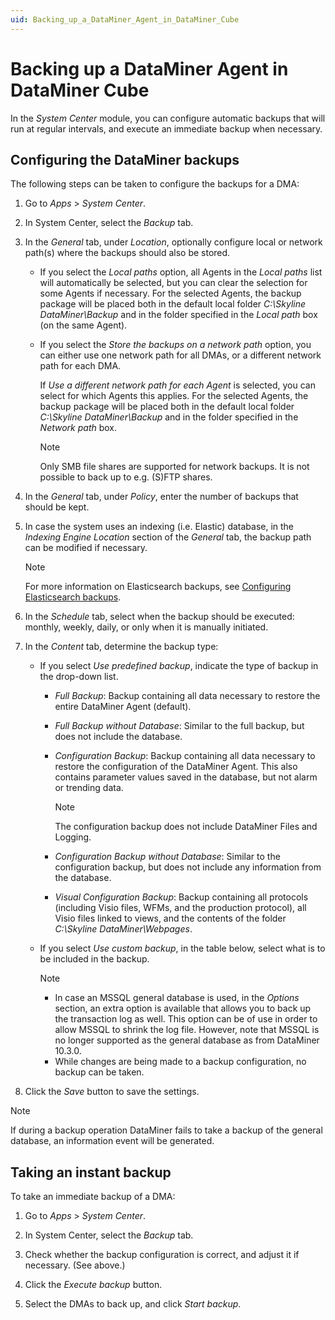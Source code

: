 ```yaml
---
uid: Backing_up_a_DataMiner_Agent_in_DataMiner_Cube
---
```


# Backing up a DataMiner Agent in DataMiner Cube

In the *System Center* module, you can configure automatic backups that will run at regular intervals, and execute an immediate backup when necessary.

## Configuring the DataMiner backups

The following steps can be taken to configure the backups for a DMA:

1. Go to *Apps* > *System Center*.

1. In System Center, select the *Backup* tab.

1. In the *General* tab, under *Location*, optionally configure local or network path(s) where the backups should also be stored.

   - If you select the *Local paths* option, all Agents in the *Local paths* list will automatically be selected, but you can clear the selection for some Agents if necessary. For the selected Agents, the backup package will be placed both in the default local folder *C:\\Skyline DataMiner\\Backup* and in the folder specified in the *Local path* box (on the same Agent).

   - If you select the *Store the backups on a network path* option, you can either use one network path for all DMAs, or a different network path for each DMA.

     If *Use a different network path for each Agent* is selected, you can select for which Agents this applies. For the selected Agents, the backup package will be placed both in the default local folder *C:\\Skyline DataMiner\\Backup* and in the folder specified in the *Network path* box.

     > [!NOTE]
     > Only SMB file shares are supported for network backups. It is not possible to back up to e.g. (S)FTP shares.

1. In the *General* tab, under *Policy*, enter the number of backups that should be kept.

1. In case the system uses an indexing (i.e. Elastic) database, in the *Indexing Engine Location* section of the *General* tab, the backup path can be modified if necessary.

   > [!NOTE]
   > For more information on Elasticsearch backups, see [Configuring Elasticsearch backups](xref:Configuring_Elasticsearch_backups).

1. In the *Schedule* tab, select when the backup should be executed: monthly, weekly, daily, or only when it is manually initiated.

1. In the *Content* tab, determine the backup type:

   - If you select *Use predefined backup*, indicate the type of backup in the drop-down list.

     - *Full Backup*: Backup containing all data necessary to restore the entire DataMiner Agent (default).

     - *Full Backup without Database*: Similar to the full backup, but does not include the database.

     - *Configuration Backup*: Backup containing all data necessary to restore the configuration of the DataMiner Agent. This also contains parameter values saved in the database, but not alarm or trending data.

       > [!NOTE]
       > The configuration backup does not include DataMiner Files and Logging.

     - *Configuration Backup without Database*: Similar to the configuration backup, but does not include any information from the database.

     - *Visual Configuration Backup*: Backup containing all protocols (including Visio files, WFMs, and the production protocol), all Visio files linked to views, and the contents of the folder *C:\\Skyline DataMiner\\Webpages*.

   - If you select *Use custom backup*, in the table below, select what is to be included in the backup.

     > [!NOTE]
     >
     > - In case an MSSQL general database is used, in the *Options* section, an extra option is available that allows you to back up the transaction log as well. This option can be of use in order to allow MSSQL to shrink the log file. However, note that MSSQL is no longer supported as the general database as from DataMiner 10.3.0.
     > - While changes are being made to a backup configuration, no backup can be taken.

1. Click the *Save* button to save the settings.

> [!NOTE]
> If during a backup operation DataMiner fails to take a backup of the general database, an information event will be generated.

## Taking an instant backup

To take an immediate backup of a DMA:

1. Go to *Apps* > *System Center*.

1. In System Center, select the *Backup* tab.

1. Check whether the backup configuration is correct, and adjust it if necessary. (See above.)

1. Click the *Execute backup* button.

1. Select the DMAs to back up, and click *Start backup*.
